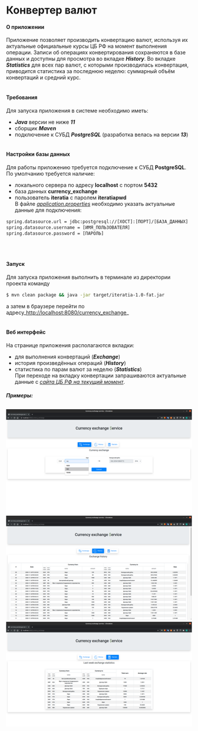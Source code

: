 # Конвертер валют

#### О приложении
Приложение позволяет производить конвертацию валют, используя их актуальные официальные курсы ЦБ РФ на момент выполнения операции.
Записи об операциях конвертирования сохраняются в базе данных и доступны для просмотра во вкладке ***History***.
Во вкладке ***Statistics*** для всех пар валют, с которыми производилась конвертация, приводится статистика за последнюю неделю: суммарный объём конвертаций и средний курс.
<br/><br/>
#### Требования
Для запуска приложения в системе необходимо иметь:
- ***Java*** версии не ниже ***11***
- сборщик ***Maven***
- подключение к СУБД ***PostgreSQL*** (разработка велась на версии ***13***)
<br/><br/>
#### Настройки базы данных
Для работы приложению требуется подключение к СУБД **PostgreSQL**. По умолчанию требуется наличие:
- локального сервера по адресу **localhost** с портом **5432**
- база данных **currency_exchange**
- пользователь **iteratia** с паролем **iteratiapwd**<br/>
В файле [_application.properties_][1] необходимо указать актуальные данные для подключения:
```properties
spring.datasource.url = jdbc:postgresql://[ХОСТ]:[ПОРТ]/[БАЗА_ДАННЫХ]
spring.datasource.username = [ИМЯ_ПОЛЬЗОВАТЕЛЯ]
spring.datasource.password = [ПАРОЛЬ]
```
<br/><br/>
#### Запуск
Для запуска приложения выполнить в терминале из директории проекта команду
```Bash
$ mvn clean package && java -jar target/iteratia-1.0-fat.jar
```
а затем в браузере перейти по адресу_[http://localhost:8080/currency_exchange][2]_
<br/><br/>
#### Веб интерфейс
На странице приложения располагаются вкладки:
- для выполнения конвертаций (***Exchange***)
- история произведённых операций (***History***)
- статистика по парам валют за неделю (***Statistics***)<br/>
При переходе на вкладку конвертации запрашиваются актуальные данные с _[сайта ЦБ РФ на текущий момент][3]_.

##### Примеры:<br/>
![Exchange](./img/tab-exchange.png)<br/>
![History](./img/tab-history.png)<br/>
![Statistix](./img/tab-stats.png)<br/>
---

[1]: ./src/main/resources/application.properties
[2]: http://localhost:8080/currency_exchange
[3]: http://www.google.com/url?q=http%3A%2F%2Fwww.cbr.ru%2Fscripts%2FXML_daily.asp&sa=D&sntz=1&usg=AFQjCNHxvtm4FTBTV43XGvQAcOR0LKLh9w